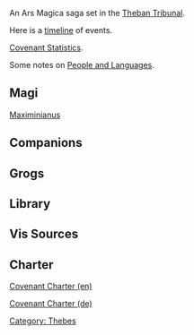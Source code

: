 An Ars Magica saga set in the [Theban
Tribunal](Theban_Tribunal "wikilink").

Here is a [timeline](Thebes_Timeline "wikilink") of events.

[Covenant Statistics](Covenant_Statistics "wikilink").

Some notes on [People and Languages](People_and_Languages "wikilink").

## Magi

[Maximinianus](Maximinianus "wikilink")

## Companions

## Grogs

## Library

## Vis Sources

## Charter

[Covenant Charter (en)](Covenant_Charter_\(en\) "wikilink")

[Covenant Charter (de)](Covenant_Charter_\(de\) "wikilink")

[Category: Thebes](Category:_Thebes "wikilink")